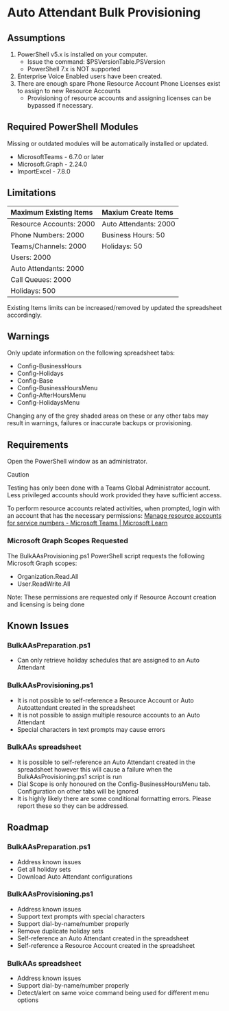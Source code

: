 # Auto Attendant Bulk Provisioning


## Assumptions

1.	PowerShell v5.x is installed on your computer.
    - Issue the command: $PSVersionTable.PSVersion
    - PowerShell 7.x is NOT supported
1.	Enterprise Voice Enabled users have been created.
1.	There are enough spare Phone Resource Account Phone Licenses exist to assign to new Resource Accounts 
    - Provisioning of resource accounts and assigning licenses can be bypassed if necessary.	

## Required PowerShell Modules
Missing or outdated modules will be automatically installed or updated.

- MicrosoftTeams - 6.7.0 or later
- Microsoft.Graph - 2.24.0
- ImportExcel - 7.8.0

## Limitations

| Maximum Existing Items      | Maxium Create Items   |
|:----------------------------|:----------------------|
| Resource Accounts: 2000     | Auto Attendants: 2000 |
| Phone Numbers: 2000         | Business Hours: 50    |
| Teams/Channels: 2000        | Holidays: 50          |
| Users: 2000                 |                       |
| Auto Attendants: 2000       |                       |
| Call Queues: 2000           |                       |
| Holidays: 500               |                       |

Existing Items limits can be increased/removed by updated the spreadsheet accordingly.

## Warnings

Only update information on the following spreadsheet tabs:
  - Config-BusinessHours
  - Config-Holidays
  - Config-Base
  - Config-BusinessHoursMenu
  - Config-AfterHoursMenu
  - Config-HolidaysMenu

Changing any of the grey shaded areas on these or any other tabs may result in warnings, failures or inaccurate backups or provisioning.

## Requirements

Open the PowerShell window as an administrator.

>[!CAUTION]
>Testing has only been done with a Teams Global Administrator account.  Less privileged accounts should work provided they have sufficient access.  

To perform resource accounts related activities, when prompted, login with an account that has the necessary permissions:  [Manage resource accounts for service numbers - Microsoft Teams | Microsoft Learn](https://learn.microsoft.com/microsoftteams/manage-resource-accounts#assign-permissions-for-managing-a-resource-account)

### Microsoft Graph Scopes Requested

The BulkAAsProvisioning.ps1 PowerShell script requests the following Microsoft Graph scopes:
  - Organization.Read.All
  - User.ReadWrite.All

Note: These permissions are requested only if Resource Account creation and licensing is being done

## Known Issues

### BulkAAsPreparation.ps1

- Can only retrieve holiday schedules that are assigned to an Auto Attendant

### BulkAAsProvisioning.ps1

- It is not possible to self-reference a Resource Account or Auto Autoattendant created in the spreadsheet
- It is not possible to assign multiple resource accounts to an Auto Attendant
- Special characters in text prompts may cause errors

### BulkAAs spreadsheet

- It is possible to self-reference an Auto Attendant created in the spreadsheet however this will cause a failure when the BulkAAsProvisioning.ps1 script is run
- Dial Scope is only honoured on the Config-BusinessHoursMenu tab. Configuration on other tabs will be ignored
- It is highly likely there are some conditional formatting errors. Please report these so they can be addressed.

## Roadmap

### BulkAAsPreparation.ps1

- Address known issues
- Get all holiday sets
- Download Auto Attendant configurations

### BulkAAsProvisioning.ps1

- Address known issues
- Support text prompts with special characters
- Support dial-by-name/number properly
- Remove duplicate holiday sets
- Self-reference an Auto Attendant created in the spreadsheet
- Self-reference a Resource Account created in the spreadsheet

### BulkAAs spreadsheet

- Address known issues
- Support dial-by-name/number properly
- Detect/alert on same voice command being used for different menu options

